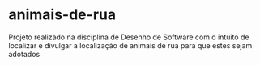 # animais-de-rua
Projeto realizado na disciplina de Desenho de Software com o intuito de localizar e divulgar a localização de animais de rua para que estes sejam adotados
